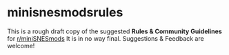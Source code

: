 # minisnesmodsrules
This is a rough draft copy of the suggested **Rules &amp; Community Guidelines** for [r/miniSNESmods](https://www.reddit.com/r/miniSNESmods)
It is in no way final. Suggestions & Feedback are welcome!
